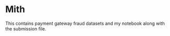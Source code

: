 # Mith
This contains payment gateway fraud datasets and my notebook along with the submission file.
